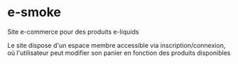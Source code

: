 # e-smoke

Site e-commerce pour des produits e-liquids

Le site dispose d'un espace membre accessible via inscription/connexion, où l'utilisateur peut modifier son panier en fonction des produits disponibles

